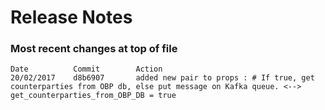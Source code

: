 # Release Notes

### Most recent changes at top of file
```
Date          Commit        Action 
20/02/2017    d8b6907       added new pair to props : # If true, get counterparties from OBP db, else put message on Kafka queue. <--> get_counterparties_from_OBP_DB = true
```